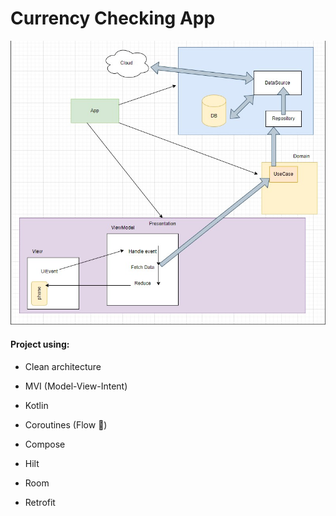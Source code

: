 # Currency Checking App

![project_atchitecture.png](project_atchitecture.png)

#### Project using:

- Clean architecture

- MVI (Model-View-Intent)

- Kotlin

- Coroutines (Flow 🌊)

- Compose

- Hilt

- Room

- Retrofit